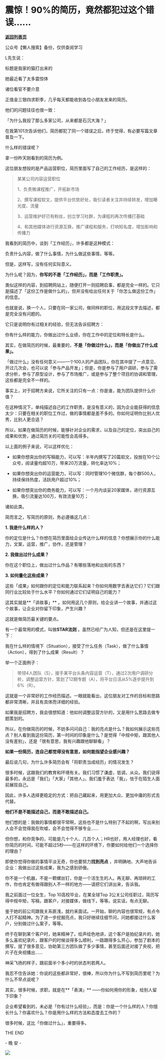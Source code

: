 # 震惊！90%的简历，竟然都犯过这个错误……

[**返回列表页**](/gzh/L先生说)

公众号【懒人搜索】备份，仅供查阅学习

  

L先生说：

标题是我家的猫打出来的

她最近看了太多震惊体

诸位看官不要介意

  

正值金三银四求职季，几乎每天都能收到各位小朋友发来的简历。

  

他们的问题往往也很一致：

  

「为什么我投了那么多家公司，从来都是石沉大海？」

  

在我第101次告诉他们，简历都犯了同一个错误之后，终于觉得，有必要写篇文章普及一下。

  

什么样的错误呢？

  

拿一份昨天刚看到的简历为例。

  

这位朋友想投的是产品运营职位，简历里面写了自己的工作经历，是这样的：

  

> 某某公司内容运营职位
>
> 1、负责微课程推广，开拓新市场
>
> 2、撰写课程软文，提供平台优势好处，吸引读者关注并持续转发，增加曝光度、流量
>
> 3、运营维护好已有粉丝，创立学习社群，为课程的再次传播打基础
>
> 4、和其他媒体进行资源互换，推广课程和服务，打响知名度，增加影响和传播力

  

我看到的简历中，谈到「工作经历」，许多都是这种模式：

负责什么内容，做了什么事情，为什么做这些事情，等等。

  

但是，这样写，没有任何实际意义。

  

为什么呢？因为，**你写的不是「工作经历」，而是「工作职责」。**

  

类似这样的内容，到招聘网站上，随便打开一则招聘启事，都是完全一样的。它只是描述了「这份工作是做什么的」，但并没有给出任何关于「你怎么做这份工作」的信息。

  

也就是说，换一个人，只要在同一家公司，做同样的职位，用这段文字去描述，都是完全没有问题的。

  

它只是说明你有过相关的经验，但无法告诉招聘方：

你有什么样的能力，你做出过什么业绩，你在工作中的定位和特长是什么。

  

其实，在做简历的时候，最重要的，**不是「你做过什么」，而是「你做出了什么成果」。**

  

「做过什么」没有任何意义——一个100人的产品团队，你在其中提了一点意见、开过几次会，也可以说「参与产品开发」；但是，你是参与了用户调研，参与了需求分析，参与了原型设计，参与了市场推广，或是参与了整个项目的协调和管理，这些都是完全不一样的。

  

事实上，对于招聘方来说，它所关注的只有一点：你是谁，能为团队提供什么价值？

  

在这种情况下，单纯描述自己的工作职责，是没有意义的，因为企业能获得的信息太少：只要在相关的职位工作过，做的事情都是差不多的。你如何证明你比别人优秀，比别人更合适？

  

所以，如果在做简历的时候，能够针对企业的需求，以及自己的定位，突出自己的成果和优势，通过简历关的可能性会高得多。

  

以上面的例子来说，可以这样优化：

  

  * 如果你想突出你的写稿能力，可以写：半年内撰写了20篇软文，投放在10个公众号，阅读量均超10万，带来20万流量，转化率达10%；

  * 如果你想突出你的运营能力，可以写：同时管理10个微信群，每个群500人，持续保持热度，活跃用户超过10%；

  * 如果你想突出你的商务能力，可以写：一个月内谈妥20家媒体，进行资源互换，吸引流量达100万，有效流量10万；

  

诸如此类。

  

简而言之，写简历的原则，务必遵循这几点：

  

**1\. 我是什么样的人？**

你的定位是什么？你想在简历里面给企业传达什么样的信息？你想展示你的什么能力，文案，运营，推广，协作，还是管理？

  

**2\. 我做出过什么成果？**

你在这个职位上，做出过什么作品？有哪些落地和出街的东西？

  

**3\. 如何量化这些成果？**

这些「成果」如何跟你的定位和能力联系起来？你如何用数字去表达它们？它们跟同行业比较处于什么水平？你如何通过它们证明自己的能力？

  

这其实就是**「讲故事」** 。如何用这几个原则，给企业讲一个故事，并通过这个故事，让企业对你留下印象，产生兴趣？

  

这就是做简历最关键的要点。

  

有一个最常用的模式，叫做**STAR法则** 。虽然已经广为人知，但还是在这里提一下：

  

我在什么样的情境下（Situation），接受了什么任务（Task），做了什么事情（Action），得到了什么成果（Result）？

  

举一个正面例子：

  

> 带领4人团队（S），接手某平台头条内容运营（T），通过2次用户调研分析，调整运营方针，策划了12期专题（A），将平台日活从5%逐步提升到6%（R）。

  

这就是一个非常好的工作经历描述。一眼就能看出，这位朋友对工作的目标和思路都非常清晰，并且有具体而详细的经验。

  

如果我是招聘方，我会很想知道：他如何调整运营方针的，又是用什么思路去做专题策划的。

  

所以，在你做简历的时候，不妨多问问自己：我的亮点是什么？我如何展示这些亮点？别人看到我这份简历，第一时间的印象是什么？是觉得「中规中矩，跟其他人没有差别」，还是「很有意思，我有兴趣跟他聊聊看」？

  

**如果一份简历，连自己都觉得没有意思，如何能指望企业感兴趣？**

  

最后说几句，为什么许多简历会有「将职责当成经历」的情况发生？

  

很多时候，这跟我们的教育和环境有关。我们习惯了谦虚，低调，从众。我们说得最多的，永远是「我们」「大家」「其他人」。我们羞于表达「我」，怯于在陌生人面前展现自己。

  

因此，许多人选择更稳定的方式：把自己藏起来，用更加大众、更加中庸的形式去代替。

  

**他们不是不能描述自己，而是不敢描述自己。**

  

他们想的是：我做的事情都很平常啊，这些也不是什么特别了不起的啊，写出来别人会不会觉得我在吹嘘，会不会觉得不够专业……

  

但你想，和你竞争的，可能是几十个人、几百个人；HR也好，用人经理也好，看你简历的时间，可能不超过5秒——在这样的环境下，你要如何给他们一个选择你的理由？

  

即使你觉得你做的事情平淡无奇，你也要努力**找到亮点** ，并明确地、大声地告诉企业：我做出过这些成果，我为之感到骄傲。

  

你不是一个机器，不是一颗螺丝钉，你是一个活生生的人。再无聊、再琐碎的工作，你也肯定有做得跟别人不一样的地方——请把它们讲出来，告诉我。

  

我之前面过一位女生，Top 10高校毕业，在某全球Top 3公关公司任职过，简历写得中规中矩，写稿，跟客户，对接媒体，做线下，等等。说实话，有点无聊。

  

鉴于她的前公司跟我关系匪浅，就约来面试。一开始，聊的内容也很常规，有点令人打不起精神。为了进一步挖掘亮点，我只好继续往细节问，问她都接过什么客户，分别做过什么案子，等等。

  

终于在聊到某个客户时，她来精神了。绘声绘色地讲，这个客户是拍纪录片的，她多么喜欢纪录片，跟客户的时候谈得多么顺利，一路跟得多么开心，参加了剧本的撰写，提了很多意见，协助第三方团队做了多少事情，甚至后面还对接了央视，把片子在央视播出……

  

神采飞扬的样子，跟前面半个多小时的状态判若两人。

  

我忍不住告诉她：你说的这些都非常好，很棒，所以你为什么不写到简历里呢？为什么不早点说呢？

  

其实，很多时候，求职，就是在**「表演」** ——你如何用你的形象，给别人留下印象？

  

企业希望看到的，未必是「你有过什么经验」，而是：你是一个什么样的人？你擅长什么？你喜欢什么？你是用什么样的方法和态度去工作的？

  

很多时候，这比「你做过什么」，重要得多。

  

  

  

THE END

\- 晚 安 -

![](http://mmbiz.qpic.cn/mmbiz_png/yWXmuSFeCk3ibIxf01XssUApp8GmQWOo2eL8HiapFmiayPyXvU7icPB6EegvswwichGE18zTeqbky8CKF8angto3Wgg/0/mmbizgif)

  

